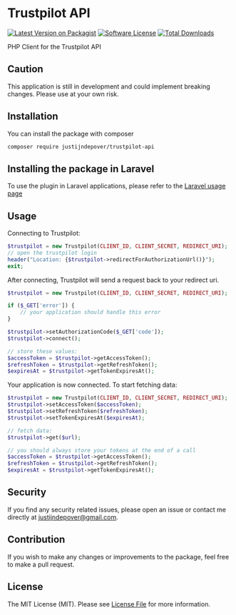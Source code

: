 # Trustpilot API

[![Latest Version on Packagist](https://img.shields.io/packagist/v/justijndepover/trustpilot-api.svg?style=flat-square)](https://packagist.org/packages/justijndepover/trustpilot-api)
[![Software License](https://img.shields.io/badge/license-MIT-brightgreen.svg?style=flat-square)](LICENSE.md)
[![Total Downloads](https://img.shields.io/packagist/dt/justijndepover/trustpilot-api.svg?style=flat-square)](https://packagist.org/packages/justijndepover/trustpilot-api)

PHP Client for the Trustpilot API

## Caution

This application is still in development and could implement breaking changes. Please use at your own risk.

## Installation

You can install the package with composer

```sh
composer require justijndepover/trustpilot-api
```

## Installing the package in Laravel

To use the plugin in Laravel applications, please refer to the [Laravel usage page](docs/laravel-usage.md)

## Usage

Connecting to Trustpilot:
```php
$trustpilot = new Trustpilot(CLIENT_ID, CLIENT_SECRET, REDIRECT_URI);
// open the trustpilot login
header("Location: {$trustpilot->redirectForAuthorizationUrl()}");
exit;
```

After connecting, Trustpilot will send a request back to your redirect uri.
```php
$trustpilot = new Trustpilot(CLIENT_ID, CLIENT_SECRET, REDIRECT_URI);

if ($_GET['error']) {
    // your application should handle this error
}

$trustpilot->setAuthorizationCode($_GET['code']);
$trustpilot->connect();

// store these values:
$accessToken = $trustpilot->getAccessToken();
$refreshToken = $trustpilot->getRefreshToken();
$expiresAt = $trustpilot->getTokenExpiresAt();
```

Your application is now connected. To start fetching data:
```php
$trustpilot = new Trustpilot(CLIENT_ID, CLIENT_SECRET, REDIRECT_URI);
$trustpilot->setAccessToken($accessToken);
$trustpilot->setRefreshToken($refreshToken);
$trustpilot->setTokenExpiresAt($expiresAt);

// fetch data:
$trustpilot->get($url);

// you should always store your tokens at the end of a call
$accessToken = $trustpilot->getAccessToken();
$refreshToken = $trustpilot->getRefreshToken();
$expiresAt = $trustpilot->getTokenExpiresAt();
```

## Security

If you find any security related issues, please open an issue or contact me directly at [justijndepover@gmail.com](justijndepover@gmail.com).

## Contribution

If you wish to make any changes or improvements to the package, feel free to make a pull request.

## License

The MIT License (MIT). Please see [License File](LICENSE.md) for more information.
